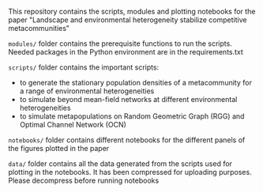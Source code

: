 This repository contains the scripts, modules and plotting notebooks for the paper "Landscape and environmental heterogeneity stabilize competitive metacommunities"

`modules/` folder contains the prerequisite functions to run the scripts. Needed packages in the Python environment are in the requirements.txt

`scripts/` folder contains the important scripts: 
- to generate the stationary population densities of a metacommunity for a range of environmental heterogeneities
- to simulate beyond mean-field networks at different environmental heterogeneities
- to simulate metapopulations on Random Geometric Graph (RGG) and Optimal Channel Network (OCN)

`notebooks/` folder contains different notebooks for the different panels of the figures plotted in the paper

`data/` folder contains all the data generated from the scripts used for plotting in the notebooks. It has been compressed for uploading purposes. Please decompress before running notebooks
